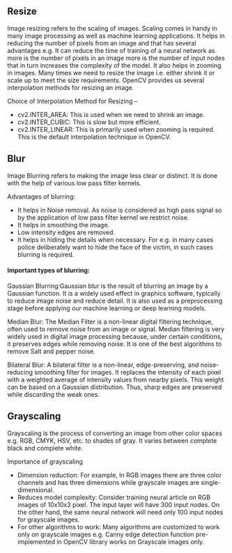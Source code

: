 ## Resize
Image resizing refers to the scaling of images. Scaling comes in handy in many image processing as well as machine learning applications. It helps in reducing the number of pixels from an image and that has several advantages e.g. It can reduce the time of training of a neural network as more is the number of pixels in an image more is the number of input nodes that in turn increases the complexity of the model.
It also helps in zooming in images. Many times we need to resize the image i.e. either shrink it or scale up to meet the size requirements. OpenCV provides us several interpolation methods for resizing an image.
 

Choice of Interpolation Method for Resizing – 

- cv2.INTER_AREA: This is used when we need to shrink an image.
- cv2.INTER_CUBIC: This is slow but more efficient.
- cv2.INTER_LINEAR: This is primarily used when zooming is required. This is the default interpolation technique in OpenCV.

## Blur

Image Blurring refers to making the image less clear or distinct. It is done with the help of various low pass filter kernels.

Advantages of blurring:

- It helps in Noise removal. As noise is considered as high pass signal so by the application of low pass filter kernel we restrict noise.
- It helps in smoothing the image.
- Low intensity edges are removed.
- It helps in hiding the details when necessary. For e.g. in many cases police deliberately want to hide the face of the victim, in such cases blurring is required.

#### Important types of blurring:

Gaussian Blurring:Gaussian blur is the result of blurring an image by a Gaussian function. It is a widely used effect in graphics software, typically to reduce image noise and reduce detail. It is also used as a preprocessing stage before applying our machine learning or deep learning models.

Median Blur: The Median Filter is a non-linear digital filtering technique, often used to remove noise from an image or signal. Median filtering is very widely used in digital image processing because, under certain conditions, it preserves edges while removing noise. It is one of the best algorithms to remove Salt and pepper noise.

Bilateral Blur: A bilateral filter is a non-linear, edge-preserving, and noise-reducing smoothing filter for images. It replaces the intensity of each pixel with a weighted average of intensity values from nearby pixels. This weight can be based on a Gaussian distribution. Thus, sharp edges are preserved while discarding the weak ones.

## Grayscaling

Grayscaling is the process of converting an image from other color spaces e.g. RGB, CMYK, HSV, etc. to shades of gray. It varies between complete black and complete white.

Importance of grayscaling 
- Dimension reduction: For example, In RGB images there are three color channels and has three dimensions while grayscale images are single-dimensional.
- Reduces model complexity: Consider training neural article on RGB images of 10x10x3 pixel. The input layer will have 300 input nodes. On the other hand, the same neural network will need only 100 input nodes for grayscale images.
- For other algorithms to work: Many algorithms are customized to work only on grayscale images e.g. Canny edge detection function pre-implemented in OpenCV library works on Grayscale images only.
